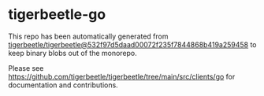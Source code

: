 # tigerbeetle-go
This repo has been automatically generated from
[tigerbeetle/tigerbeetle@532f97d5daad00072f235f7844868b419a259458](https://github.com/tigerbeetle/tigerbeetle/commit/532f97d5daad00072f235f7844868b419a259458)
to keep binary blobs out of the monorepo.

Please see
<https://github.com/tigerbeetle/tigerbeetle/tree/main/src/clients/go>
for documentation and contributions.